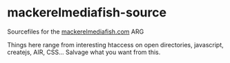 # mackerelmediafish-source
 Sourcefiles for the [mackerelmediafish.com](http://mackerelmediafish.com/) ARG

Things here range from interesting htaccess on open directories, javascript, createjs, AIR, CSS...
Salvage what you want from this.
